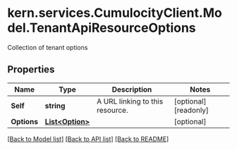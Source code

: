 # kern.services.CumulocityClient.Model.TenantApiResourceOptions
Collection of tenant options

## Properties

Name | Type | Description | Notes
------------ | ------------- | ------------- | -------------
**Self** | **string** | A URL linking to this resource. | [optional] [readonly] 
**Options** | [**List&lt;Option&gt;**](Option.md) |  | [optional] 

[[Back to Model list]](../README.md#documentation-for-models) [[Back to API list]](../README.md#documentation-for-api-endpoints) [[Back to README]](../README.md)


